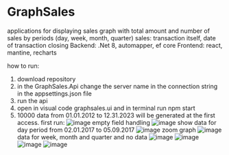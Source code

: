 # GraphSales
applications for displaying sales graph with total amount and number of sales by periods (day, week, month, quarter)
sales: transaction itself, date of transaction closing
Backend: .Net 8, automapper, ef core
Frontend: react, mantine, recharts

how to run:
1. download repository
2. in the GraphSales.Api change the server name in the connection string in the appsettings.json file
3. run the api
4. open in visual code graphsales.ui and in terminal run npm start
5. 10000 data from 01.01.2012 to 12.31.2023 will be generated at the first access.
first run:
  ![image](https://github.com/DmitriyTereschenko89/GraphSales/assets/120090144/7baec974-31b2-4cff-abeb-54795f87eed2)
empty field handling
  ![image](https://github.com/DmitriyTereschenko89/GraphSales/assets/120090144/eb6751a1-41ef-4602-af18-0a9750784e21)
show data for day period from 02.01.2017 to 05.09.2017
  ![image](https://github.com/DmitriyTereschenko89/GraphSales/assets/120090144/fd0f69e1-53b3-47aa-9db7-ae232623a9e1)
zoom graph
  ![image](https://github.com/DmitriyTereschenko89/GraphSales/assets/120090144/3869dea6-6c83-44da-b65a-891a3da1706e)
data for week, month and quarter and no data
  ![image](https://github.com/DmitriyTereschenko89/GraphSales/assets/120090144/644ac60e-e80a-4df2-afc1-6b43f22ef444)
  ![image](https://github.com/DmitriyTereschenko89/GraphSales/assets/120090144/8ffc2fba-22c1-4c86-b687-593523e1e8c3)
  ![image](https://github.com/DmitriyTereschenko89/GraphSales/assets/120090144/90262cd9-cc58-4c34-88ad-0d67d73df47f)
  ![image](https://github.com/DmitriyTereschenko89/GraphSales/assets/120090144/38c8e277-678c-4269-a4f9-c64c83bf9b5e)



